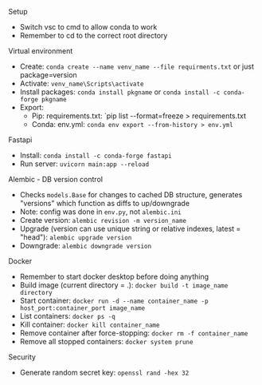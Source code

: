 Setup
- Switch vsc to cmd to allow conda to work
- Remember to cd to the correct root directory

Virtual environment
- Create: `conda create --name venv_name --file requirments.txt` or just package=version
- Activate: `venv_name\Scripts\activate`
- Install packages: `conda install pkgname` or `conda install -c conda-forge pkgname`
- Export:
    - Pip: requirements.txt: `pip list --format=freeze > requirements.txt
    - Conda: env.yml: `conda env export --from-history > env.yml`

Fastapi
- Install: `conda install -c conda-forge fastapi`
- Run server: `uvicorn main:app --reload`

Alembic - DB version control
- Checks `models.Base` for changes to cached DB structure, generates "versions" which function as diffs to up/downgrade
- Note: config was done in `env.py`, not `alembic.ini`
- Create version: `alembic revision -m version_name`
- Upgrade (version can use unique string or relative indexes, latest = "head"): `alembic upgrade version`
- Downgrade: `alembic downgrade version`

Docker
- Remember to start docker desktop before doing anything
- Build image (current directory = .): `docker build -t image_name directory`
- Start container: `docker run -d --name container_name -p host_port:container_port image_name`
- List containers: `docker ps -q`
- Kill container: `docker kill container_name`
- Remove container after force-stopping: `docker rm -f container_name`
- Remove all stopped containers: `docker system prune`

Security
- Generate random secret key: `openssl rand -hex 32`